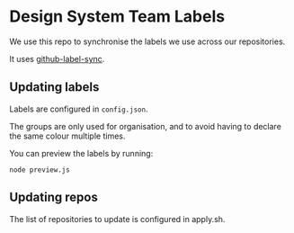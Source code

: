 # Design System Team Labels

We use this repo to synchronise the labels we use across our repositories.

It uses [github-label-sync](https://github.com/Financial-Times/github-label-sync).

## Updating labels

Labels are configured in `config.json`.

The groups are only used for organisation, and to avoid having to declare the same colour multiple times.

You can preview the labels by running:

```
node preview.js
```

## Updating repos

The list of repositories to update is configured in apply.sh.
